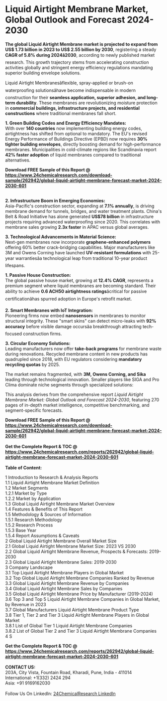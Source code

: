 <h1>Liquid Airtight Membrane Market, Global Outlook and Forecast 2024-2030</h1><p><strong>The global Liquid Airtight Membrane market is projected to expand from US$ 1.73 billion in 2023 to US$ 2.55 billion by 2030</strong>, registering a steady <strong>CAGR of 5.8% during 2024â2030</strong>, according to newly published market research. This growth trajectory stems from accelerating construction activities globally and stringent energy efficiency regulations mandating superior building envelope solutions.</p><p>Liquid Airtight Membranesâflexible, spray-applied or brush-on waterproofing solutionsâhave become indispensable in modern construction for their <strong>seamless application, superior adhesion, and long-term durability</strong>. These membranes are revolutionizing moisture protection in <strong>commercial buildings, infrastructure projects, and residential constructions</strong> where traditional membranes fall short.</p><p><strong>1. Green Building Codes and Energy Efficiency Mandates:</strong><br>
With over <strong>140 countries</strong> now implementing building energy codes, airtightness has shifted from optional to mandatory. The EU's revised Energy Performance of Buildings Directive (EPBD) now requires <strong>30% tighter building envelopes</strong>, directly boosting demand for high-performance membranes. Municipalities in cold-climate regions like Scandinavia report <strong>42% faster adoption</strong> of liquid membranes compared to traditional alternatives.</p><div><b>Download FREE Sample of this Report @ 
            <a href="https://www.24chemicalresearch.com/download-sample/262942/global-liquid-airtight-membrane-forecast-market-2024-2030-601">
            https://www.24chemicalresearch.com/download-sample/262942/global-liquid-airtight-membrane-forecast-market-2024-2030-601</a></b></div><br><p><strong>2. Infrastructure Boom in Emerging Economies:</strong><br>
Asia-Pacific's construction sector, expanding at <strong>7.1% annually</strong>, is driving membrane demand for tunnels, bridges, and water treatment plants. China's Belt &amp; Road Initiative has alone generated <strong>US$78 billion</strong> in infrastructure projects requiring advanced waterproofing since 2020. This correlates with membrane sales growing <strong>2.3x faster</strong> in APAC versus global averages.</p><p><strong>3. Technological Advancements in Material Science:</strong><br>
Next-gen membranes now incorporate <strong>graphene-enhanced polymers</strong> offering 60% better crack-bridging capabilities. Major manufacturers like 3M and Owens Corning have launched <strong>UV-resistant formulations</strong> with 25-year warrantiesâa technological leap from traditional 10-year product lifespans.</p><p><strong>1. Passive House Construction:</strong><br>
The global passive house market, growing at <strong>12.4% CAGR</strong>, represents a premium segment where liquid membranes are becoming standard. Their ability to achieve <strong>0.6 ACH50 airtightness ratings</strong>âcritical for passive certificationâhas spurred adoption in Europe's retrofit market.</p><p><strong>2. Smart Membranes with IoT Integration:</strong><br>
Pioneering firms now embed <strong>nanosensors</strong> in membranes to monitor structural integrity. These "smart skins" can detect micro-leaks with <strong>92% accuracy</strong> before visible damage occursâa breakthrough attracting tech-focused construction firms.</p><p><strong>3. Circular Economy Solutions:</strong><br>
Leading manufacturers now offer <strong>take-back programs</strong> for membrane waste during renovations. Recycled membrane content in new products has quadrupled since 2018, with EU regulators considering <strong>mandatory recycling quotas</strong> by 2025.</p><p>The market remains fragmented, with <strong>3M, Owens Corning, and Sika</strong> leading through technological innovation. Smaller players like SIGA and Pro Clima dominate niche segments through specialized solutions:</p><p>This analysis derives from the comprehensive report <em>Liquid Airtight Membrane Market: Global Outlook and Forecast 2024-2030</em>, featuring 270 pages of in-depth market intelligence, competitive benchmarking, and segment-specific forecasts.</p><div><b>Download FREE Sample of this Report @ 
            <a href="https://www.24chemicalresearch.com/download-sample/262942/global-liquid-airtight-membrane-forecast-market-2024-2030-601">
            https://www.24chemicalresearch.com/download-sample/262942/global-liquid-airtight-membrane-forecast-market-2024-2030-601</a></b></div><br><div><b>Get the Complete Report & TOC @ 
            <a href="https://www.24chemicalresearch.com/reports/262942/global-liquid-airtight-membrane-forecast-market-2024-2030-601">
            https://www.24chemicalresearch.com/reports/262942/global-liquid-airtight-membrane-forecast-market-2024-2030-601</a></b></div><br>
            <b>Table of Content:</b><p>1 Introduction to Research & Analysis Reports<br />
    1.1 Liquid Airtight Membrane Market Definition<br />
    1.2 Market Segments<br />
        1.2.1 Market by Type<br />
        1.2.2 Market by Application<br />
    1.3 Global Liquid Airtight Membrane Market Overview<br />
    1.4 Features & Benefits of This Report<br />
    1.5 Methodology & Sources of Information<br />
        1.5.1 Research Methodology<br />
        1.5.2 Research Process<br />
        1.5.3 Base Year<br />
        1.5.4 Report Assumptions & Caveats<br />
2 Global Liquid Airtight Membrane Overall Market Size<br />
    2.1 Global Liquid Airtight Membrane Market Size: 2023 VS 2030<br />
    2.2 Global Liquid Airtight Membrane Revenue, Prospects & Forecasts: 2019-2030<br />
    2.3 Global Liquid Airtight Membrane Sales: 2019-2030<br />
3 Company Landscape<br />
    3.1 Top Liquid Airtight Membrane Players in Global Market<br />
    3.2 Top Global Liquid Airtight Membrane Companies Ranked by Revenue<br />
    3.3 Global Liquid Airtight Membrane Revenue by Companies<br />
    3.4 Global Liquid Airtight Membrane Sales by Companies<br />
    3.5 Global Liquid Airtight Membrane Price by Manufacturer (2019-2024)<br />
    3.6 Top 3 and Top 5 Liquid Airtight Membrane Companies in Global Market, by Revenue in 2023<br />
    3.7 Global Manufacturers Liquid Airtight Membrane Product Type<br />
    3.8 Tier 1, Tier 2 and Tier 3 Liquid Airtight Membrane Players in Global Market<br />
        3.8.1 List of Global Tier 1 Liquid Airtight Membrane Companies<br />
        3.8.2 List of Global Tier 2 and Tier 3 Liquid Airtight Membrane Companies<br />
4 S</p><div><b>Get the Complete Report & TOC @ 
            <a href="https://www.24chemicalresearch.com/reports/262942/global-liquid-airtight-membrane-forecast-market-2024-2030-601">
            https://www.24chemicalresearch.com/reports/262942/global-liquid-airtight-membrane-forecast-market-2024-2030-601</a></b></div><br><b>CONTACT US:</b><br>
            203A, City Vista, Fountain Road, Kharadi, Pune, India - 411014<br>
            International: +1(332) 2424 294<br>
            Asia: +91 9169162030 <br><br>
            Follow Us On LinkedIn: <a href="https://www.linkedin.com/company/24chemicalresearch/">24ChemicalResearch LinkedIn</a>